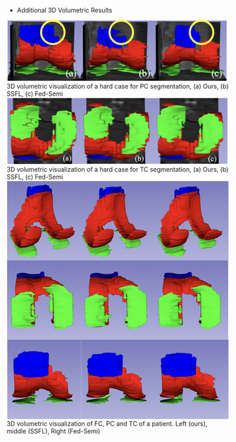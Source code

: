 * Additional 3D Volumetric Results

<img src='figures/PC-2.png' align="center">
3D volumetric visualization of a hard case for PC segmentation, (a) Ours, (b) SSFL, (c) Fed-Semi
<img src='figures/Fig-3.png' align="center">
3D volumetric visualization of a hard case for TC segmentation, (a) Ours, (b) SSFL, (c) Fed-Semi
<img src='figures/OnePatient.png' align="center">
3D volumetric visualization of FC, PC and TC of a patient. Left (ours), middle (SSFL), Right (Fed-Semi)